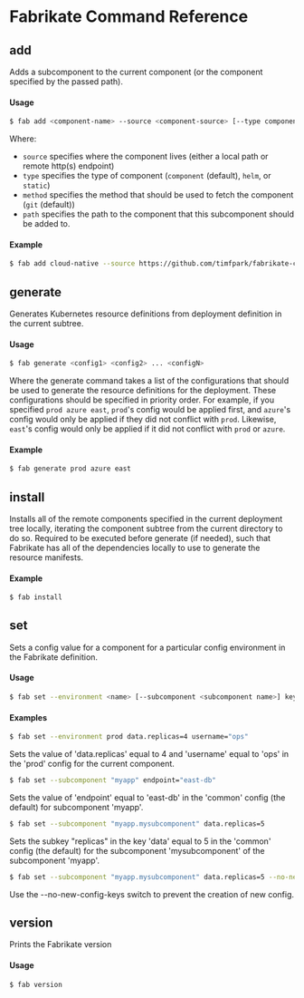 # Fabrikate Command Reference

## add

Adds a subcomponent to the current component (or the component specified by the passed path).

#### Usage

```sh
$ fab add <component-name> --source <component-source> [--type component] [--method git] [--path .]
```

Where: 

* `source` specifies where the component lives (either a local path or remote http(s) endpoint)
* `type` specifies the type of component (`component` (default), `helm`, or `static`)
* `method` specifies the method that should be used to fetch the component (`git` (default))
* `path` specifies the path to the component that this subcomponent should be added to.

#### Example 

```sh
$ fab add cloud-native --source https://github.com/timfpark/fabrikate-cloud-native
```

## generate

Generates Kubernetes resource definitions from deployment definition in the current subtree.

#### Usage

```sh
$ fab generate <config1> <config2> ... <configN>
```

Where the generate command takes a list of the configurations that should be used to generate the resource
definitions for the deployment.  These configurations should be specified in priority order.  For example,
if you specified `prod azure east`, `prod`'s config would be applied first, and `azure`'s config
would only be applied if they did not conflict with `prod`. Likewise, `east`'s config would only be applied
if it did not conflict with `prod` or `azure`.

#### Example

```sh
$ fab generate prod azure east
```

## install

Installs all of the remote components specified in the current deployment tree locally, iterating the 
component subtree from the current directory to do so.  Required to be executed before generate (if needed), such
that Fabrikate has all of the dependencies locally to use to generate the resource manifests.

#### Example

```sh
$ fab install
```

## set

Sets a config value for a component for a particular config environment in the Fabrikate definition.

#### Usage

```sh
$ fab set --environment <name> [--subcomponent <subcomponent name>] keyPath1=value1 keyPath2=value2 ... keyPathN=valueN
```

#### Examples

```sh
$ fab set --environment prod data.replicas=4 username="ops"
```

Sets the value of 'data.replicas' equal to 4 and 'username' equal to 'ops' in the 'prod' config for the current component.

```sh
$ fab set --subcomponent "myapp" endpoint="east-db" 
```

Sets the value of 'endpoint' equal to 'east-db' in the 'common' config (the default) for subcomponent 'myapp'.

```sh
$ fab set --subcomponent "myapp.mysubcomponent" data.replicas=5 
```

Sets the subkey "replicas" in the key 'data' equal to 5 in the 'common' config (the default) for the subcomponent 'mysubcomponent' of the subcomponent 'myapp'.

```sh
$ fab set --subcomponent "myapp.mysubcomponent" data.replicas=5 --no-new-config-keys
```

Use the --no-new-config-keys switch to prevent the creation of new config.

## version

Prints the Fabrikate version

#### Usage

```sh
$ fab version
```
